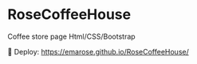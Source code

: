 # RoseCoffeeHouse
Coffee store page Html/CSS/Bootstrap

🚀 Deploy: https://emarose.github.io/RoseCoffeeHouse/

